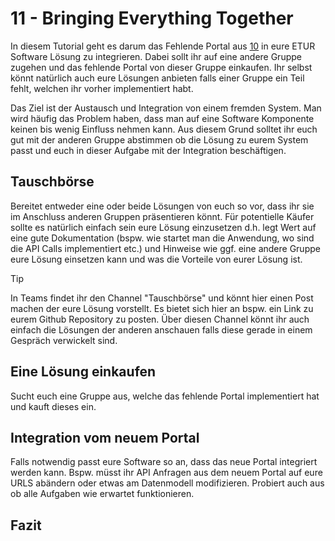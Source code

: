 # 11 - Bringing Everything Together

In diesem Tutorial geht es darum das Fehlende Portal aus [10](./10-Creating-The-Etur-Platforms.md) in eure ETUR Software Lösung zu integrieren. Dabei sollt ihr auf eine andere Gruppe zugehen und das fehlende Portal von dieser Gruppe einkaufen. Ihr selbst könnt natürlich auch eure Lösungen anbieten falls einer Gruppe ein Teil fehlt, welchen ihr vorher implementiert habt.

Das Ziel ist der Austausch und Integration von einem fremden System. Man wird häufig das Problem haben, dass man auf eine Software Komponente keinen bis wenig Einfluss nehmen kann. Aus diesem Grund solltet ihr euch gut mit der anderen Gruppe abstimmen ob die Lösung zu eurem System passt und euch in dieser Aufgabe mit der Integration beschäftigen.

## Tauschbörse

Bereitet entweder eine oder beide Lösungen von euch so vor, dass ihr sie im Anschluss anderen Gruppen präsentieren könnt. Für potentielle Käufer sollte es natürlich einfach sein eure Lösung einzusetzen d.h. legt Wert auf eine gute Dokumentation (bspw. wie startet man die Anwendung, wo sind die API Calls implementiert etc.) und Hinweise wie ggf. eine andere Gruppe eure Lösung einsetzen kann und was die Vorteile von eurer Lösung ist.

> [!TIP]
> In Teams findet ihr den Channel "Tauschbörse" und könnt hier einen Post machen der eure Lösung vorstellt. Es bietet sich hier an bspw. ein Link zu eurem Github Repository zu posten. Über diesen Channel könnt ihr auch einfach die Lösungen der anderen anschauen falls diese gerade in einem Gespräch verwickelt sind.

## Eine Lösung einkaufen

Sucht euch eine Gruppe aus, welche das fehlende Portal implementiert hat und kauft dieses ein.

## Integration vom neuem Portal

Falls notwendig passt eure Software so an, dass das neue Portal integriert werden kann. Bspw. müsst ihr API Anfragen aus dem neuem Portal auf eure URLS abändern oder etwas am Datenmodell modifizieren. Probiert auch aus ob alle Aufgaben wie erwartet funktionieren.

## Fazit
